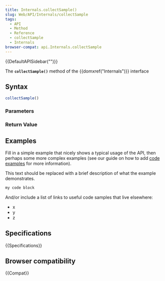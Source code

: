 ```yaml
---
title: Internals.collectSample()
slug: Web/API/Internals/collectSample
tags:
  - API
  - Method
  - Reference
  - collectSample
  - Internals
browser-compat: api.Internals.collectSample
---
```

{{DefaultAPISidebar("")}}

The **`collectSample()`** method of the {{domxref("Internals")}} interface 

## Syntax

```js
collectSample()
```

### Parameters



### Return Value



## Examples

Fill in a simple example that nicely shows a typical usage of the API, then perhaps some more complex examples (see our guide on how to add [code examples](/en-US/docs/MDN/Contribute/Structures/Code_examples) for more information).

This text should be replaced with a brief description of what the example demonstrates.

```js
my code block
```

And/or include a list of links to useful code samples that live elsewhere:

*   x
*   y
*   z

## Specifications

{{Specifications}}

## Browser compatibility

{{Compat}}

